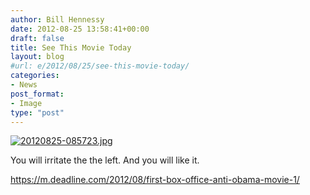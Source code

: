 ```yaml
---
author: Bill Hennessy
date: 2012-08-25 13:58:41+00:00
draft: false
title: See This Movie Today
layout: blog
#url: e/2012/08/25/see-this-movie-today/
categories:
- News
post_format:
- Image
type: "post"
---
```


[![20120825-085723.jpg](https://ludicrite.files.wordpress.com/2012/08/20120825-085723.jpg)
](https://ludicrite.files.wordpress.com/2012/08/20120825-085723.jpg)

You will irritate the the left. And you will like it.  

https://m.deadline.com/2012/08/first-box-office-anti-obama-movie-1/
